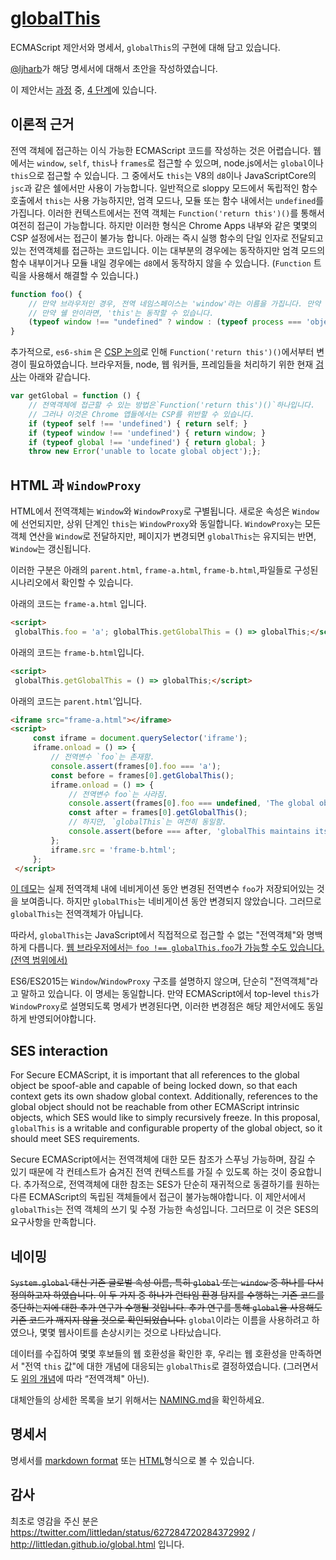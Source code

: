 # [globalThis](https://www.npmjs.com/package/globalthis)

ECMAScript 제안서와 명세서, `globalThis`의 구현에 대해 담고 있습니다.

[@ljharb](https://github.com/ljharb)가 해당 명세서에 대해서 초안을 작성하였습니다.

이 제안서는 [과정](https://tc39.github.io/process-document/) 중, [4 단계](https://github.com/tc39/ecma262)에 있습니다.

## 이론적 근거
전역 객체에 접근하는 이식 가능한 ECMAScript 코드를 작성하는 것은 어렵습니다. 웹에서는  `window`, `self`, `this`나 `frames`로 접근할 수 있으며,  node.js에서는 `global`이나`this`으로 접근할 수 있습니다. 그 중에서도 `this`는 V8의 `d8`이나 JavaScriptCore의`jsc`과 같은 쉘에서만 사용이 가능합니다. 일반적으로 sloppy 모드에서 독립적인 함수 호출에서 `this`는 사용 가능하지만, 엄격 모드나, 모듈 또는 함수 내에서는 `undefined`를 가집니다. 이러한 컨텍스트에서는 전역 객체는 `Function('return this')()`를 통해서 여전히 접근이 가능합니다. 하지만 이러한 형식은  Chrome Apps 내부와 같은 몇몇의 CSP 설정에서는 접근이 불가능 합니다. 아래는 즉시 실행 함수의 단일 인자로 전달되고 있는 전역객체를 접근하는 코드입니다. 이는 대부분의 경우에는 동작하지만  엄격 모드의 함수 내부이거나 모듈 내일 경우에는 `d8`에서 동작하지 않을 수 있습니다. (`Function` 트릭을 사용해서 해결할 수 있습니다.)

```js  
function foo() { 
	// 만약 브라우저인 경우, 전역 네임스페이스는 'window'라는 이름을 가집니다. 만약 node인 경우, 이름은 'global'입니다.
	// 만약 쉘 안이라면, 'this'는 동작할 수 있습니다.
	(typeof window !== "undefined" ? window : (typeof process === 'object' && typeof require === 'function' 			&& typeof global === 'object') ? global : this);
}
```  

추가적으로, `es6-shim` 은 [CSP 논의](https://github.com/paulmillr/es6-shim/issues/301)로 인해 `Function('return this')()`에서부터 변경이 필요하였습니다. 브라우저들, node, 웹 워커들, 프레임들을 처리하기 위한 현재 [검사](https://github.com/paulmillr/es6-shim/commit/2367e0953edd01ae9a5628e1f47cf14b0377a7d6)는 아래와 같습니다.
```js  
var getGlobal = function () {  
	// 전역객체에 접근할 수 있는 방법은`Function('return this')()`하나입니다.
	// 그러나 이것은 Chrome 앱들에서는 CSP를 위반할 수 있습니다.
	if (typeof self !== 'undefined') { return self; } 
	if (typeof window !== 'undefined') { return window; } 
	if (typeof global !== 'undefined') { return global; } 
	throw new Error('unable to locate global object');};  
```  

## HTML 과  `WindowProxy`

HTML에서 전역객체는 `Window`와 `WindowProxy`로 구별됩니다. 새로운 속성은 `Window`에 선언되지만, 상위 단계인 `this`는 `WindowProxy`와 동일합니다. `WindowProxy`는 모든 객체 연산을 `Window`로 전달하지만, 페이지가 변경되면 `globalThis`는 유지되는 반면,  `Window`는 갱신됩니다.

이러한 구분은 아래의 `parent.html`, `frame-a.html`,  `frame-b.html`,파일들로 구성된 시나리오에서 확인할 수 있습니다.

아래의 코드는  `frame-a.html` 입니다.
```html  
<script>  
 globalThis.foo = 'a'; globalThis.getGlobalThis = () => globalThis;</script>  
```  

아래의 코드는 `frame-b.html`입니다.
```html  
<script>  
 globalThis.getGlobalThis = () => globalThis;</script>  
```  

아래의 코드는 `parent.html`’입니다.
```html  
<iframe src="frame-a.html"></iframe>  
<script>  
	 const iframe = document.querySelector('iframe'); 
	 iframe.onload = () => { 
		 // 전역변수 `foo`는 존재함. 
		 console.assert(frames[0].foo === 'a'); 
		 const before = frames[0].getGlobalThis(); 
		 iframe.onload = () => { 
			 // 전역변수 foo`는 사라짐. 
			 console.assert(frames[0].foo === undefined, 'The global object changes during navigation'); 
			 const after = frames[0].getGlobalThis(); 
			 // 하지만, `globalThis`는 여전히 동일함.
			 console.assert(before === after, 'globalThis maintains its identity during navigation'); 
		 }; 
		 iframe.src = 'frame-b.html'; 
	 };
 </script>  
```  

[이 데모](https://bead-pancake.glitch.me/)는 실제 전역객체 내에 네비게이션 동안 변경된 전역변수 `foo`가 저장되어있는 것을 보여줍니다. 하지만 `globalThis`는 네비게이션 동안 변경되지 않았습니다. 그러므로 `globalThis`는 전역객체가 아닙니다.

따라서, `globalThis`는 JavaScript에서 직접적으로 접근할 수 없는 "전역객체"와 명백하게 다릅니다. [웹 브라우저에서는 `foo !== globalThis.foo`가 가능할 수도 있습니다.(전역 범위에서)](https://concise-walker.glitch.me/)

ES6/ES2015는 `Window`/`WindowProxy` 구조를 설명하지 않으며, 단순히 "전역객체"라고 말하고 있습니다. 이 명세는 동일합니다. 만약 ECMAScript에서 top-level `this`가 `WindowProxy`로 설명되도록 명세가 변경된다면, 이러한 변경점은 해당 제안서에도 동일하게 반영되어야합니다.

## SES interaction

For Secure ECMAScript, it is important that all references to the global object be spoof-able and capable of being locked down, so that each context gets its own shadow global context. Additionally, references to the global object should not be reachable from other ECMAScript intrinsic objects, which SES would like to simply recursively freeze. In this proposal, `globalThis` is a writable and configurable property of the global object, so it should meet SES requirements.

Secure ECMAScript에서는 전역객체에 대한 모든 참조가 스푸닝 가능하며, 잠길 수 있기 때문에 각 컨테스트가 숨겨진 전역 컨텍스트를 가질 수 있도록 하는 것이 중요합니다. 추가적으로, 전역객체에 대한 참조는 SES가 단순히 재귀적으로 동결하기를 원하는 다른 ECMAScript의 독립된 객체들에서 접근이 불가능해야합니다. 이 제안서에서 `globalThis`는 전역 객체의 쓰기 및 수정 가능한 속성입니다. 그러므로 이 것은 SES의 요구사항을 만족합니다.


## 네이밍

~~`System.global` 대신 기존 글로벌 속성 이름, 특히 `global` 또는 `window` 중 하나를 다시 정의하고자 하였습니다. 이 두 가지 중 하나가 런타임 환경 탐지를 수행하는 기존 코드를 중단하는지에 대한 추가 연구가 수행될 것입니다. 추가 연구를 통해 `global`을 사용해도 기존 코드가 깨지지 않을 것으로 확인되었습니다.~~
`global`이라는 이름을 사용하려고 하였으나, 몇몇 웹사이트를 손상시키는 것으로 나타났습니다.

데이터를 수집하여 몇몇 후보들의 웹 호환성을 확인한 후, 우리는 웹 호환성을 만족하면서 "전역 `this` 값"에 대한 개념에 대응되는 `globalThis`로 결정하였습니다. (그러면서도 [위의 개념](https://github.com/tc39/proposal-global#html-and-the-windowproxy)에 따라 “전역객체" 아닌).

대체안들의 상세한 목록을 보기 위해서는 [NAMING.md](NAMING.md)을 확인하세요.

## 명세서
명세서를 [markdown format](spec.md) 또는 [HTML](http://tc39.github.io/proposal-global/)형식으로 볼 수 있습니다.

## 감사
최초로 영감을 주신 분은 https://twitter.com/littledan/status/627284720284372992 / http://littledan.github.io/global.html 입니다.
